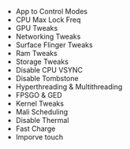 - App to Control Modes
- CPU Max Lock Freq
- GPU Tweaks
- Networking Tweaks
- Surface Flinger Tweaks
- Ram Tweaks
- Storage Tweaks 
- Disable CPU VSYNC
- Disable Tombstone
- Hyperthreading & Multithreading 
- FPSGO & GED
- Kernel Tweaks
- Mali Scheduling
- Disable Thermal
- Fast Charge
- Imporve touch
